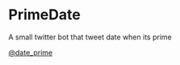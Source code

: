 # PrimeDate
A small twitter bot that tweet date when its prime

[@date_prime](https://twitter.com/date_prime)
